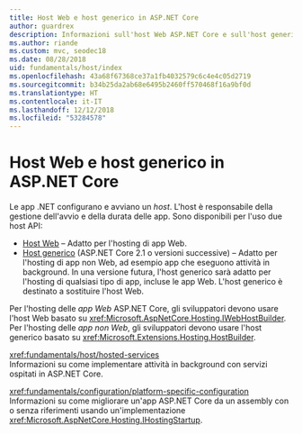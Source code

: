 ```yaml
---
title: Host Web e host generico in ASP.NET Core
author: guardrex
description: Informazioni sull'host Web ASP.NET Core e sull'host generico .NET, responsabili della gestione dell'avvio e della durata delle app.
ms.author: riande
ms.custom: mvc, seodec18
ms.date: 08/28/2018
uid: fundamentals/host/index
ms.openlocfilehash: 43a68f67368ce37a1fb4032579c6c4e4c05d2719
ms.sourcegitcommit: b34b25da2ab68e6495b2460ff570468f16a9bf0d
ms.translationtype: HT
ms.contentlocale: it-IT
ms.lasthandoff: 12/12/2018
ms.locfileid: "53284578"
---
```

# <a name="web-host-and-generic-host-in-aspnet-core"></a>Host Web e host generico in ASP.NET Core

Le app .NET configurano e avviano un *host*. L'host è responsabile della gestione dell'avvio e della durata delle app. Sono disponibili per l'uso due host API:

* [Host Web](xref:fundamentals/host/web-host) &ndash; Adatto per l'hosting di app Web.
* [Host generico](xref:fundamentals/host/generic-host) (ASP.NET Core 2.1 o versioni successive) &ndash; Adatto per l'hosting di app non Web, ad esempio app che eseguono attività in background. In una versione futura, l'host generico sarà adatto per l'hosting di qualsiasi tipo di app, incluse le app Web. L'host generico è destinato a sostituire l'host Web.

Per l'hosting delle *app Web* ASP.NET Core, gli sviluppatori devono usare l'host Web basato su <xref:Microsoft.AspNetCore.Hosting.IWebHostBuilder>. Per l'hosting delle *app non Web*, gli sviluppatori devono usare l'host generico basato su <xref:Microsoft.Extensions.Hosting.HostBuilder>.

<xref:fundamentals/host/hosted-services>  
Informazioni su come implementare attività in background con servizi ospitati in ASP.NET Core.

<xref:fundamentals/configuration/platform-specific-configuration>  
Informazioni su come migliorare un'app ASP.NET Core da un assembly con o senza riferimenti usando un'implementazione <xref:Microsoft.AspNetCore.Hosting.IHostingStartup>.
